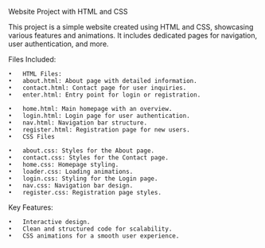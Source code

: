 Website Project with HTML and CSS

This project is a simple website created using HTML and CSS, showcasing various features and animations. It includes dedicated pages for navigation, user authentication, and more.

Files Included:

	•	HTML Files:
	•	about.html: About page with detailed information.
	•	contact.html: Contact page for user inquiries.
	•	enter.html: Entry point for login or registration.

	•	home.html: Main homepage with an overview.
	•	login.html: Login page for user authentication.
	•	nav.html: Navigation bar structure.
	•	register.html: Registration page for new users.
	•	CSS Files

	•	about.css: Styles for the About page.
	•	contact.css: Styles for the Contact page.
	•	home.css: Homepage styling.
	•	loader.css: Loading animations.
	•	login.css: Styling for the Login page.
	•	nav.css: Navigation bar design.
	•	register.css: Registration page styles.

Key Features:

	•	Interactive design.
	•	Clean and structured code for scalability.
	•	CSS animations for a smooth user experience.
